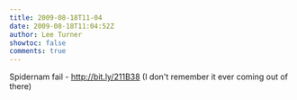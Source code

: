 ```yaml
---
title: 2009-08-18T11-04
date: 2009-08-18T11:04:52Z
author: Lee Turner
showtoc: false
comments: true
---
```


Spidernam fail - http://bit.ly/211B38
 (I don't remember it ever coming out of there)

